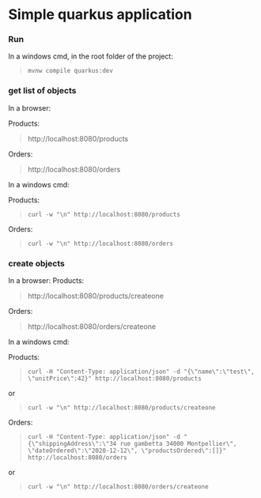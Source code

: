 # Simple quarkus application

### Run
In a windows cmd, in the root folder of the project:
> `mvnw compile quarkus:dev`


### get list of objects
In a browser:
 
Products:  
> http://localhost:8080/products

Orders:  
> http://localhost:8080/orders

In a windows cmd:

Products:  
> `curl -w "\n" http://localhost:8080/products`

Orders:  
> `curl -w "\n" http://localhost:8080/orders`


### create objects
In a browser:
Products:  
> http://localhost:8080/products/createone

Orders:  
> http://localhost:8080/orders/createone

In a windows cmd:

Products:  
> `curl -H "Content-Type: application/json" -d "{\"name\":\"test\", \"unitPrice\":42}" http://localhost:8080/products`

or

> `curl -w "\n" http://localhost:8080/products/createone`

Orders:  
> `curl -H "Content-Type: application/json" -d "{\"shippingAddress\":\"34 rue gambetta 34000 Montpellier\", \"dateOrdered\":\"2020-12-12\", \"productsOrdered\":[]}" http://localhost:8080/orders`

or

> `curl -w "\n" http://localhost:8080/orders/createone`